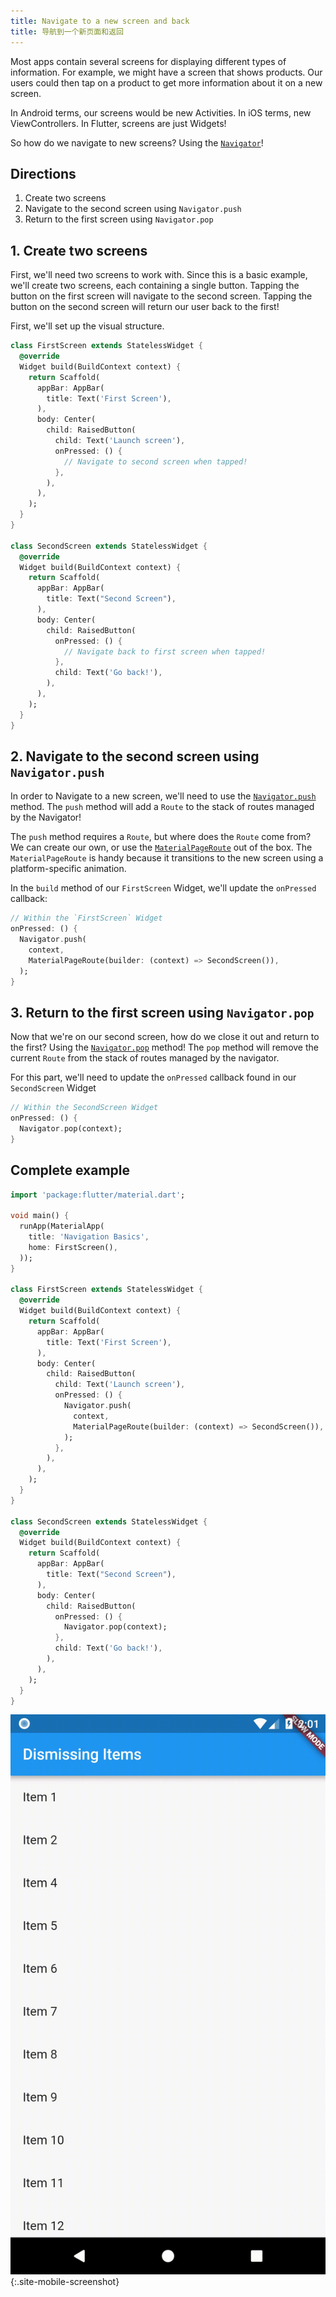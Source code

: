 ```yaml
---
title: Navigate to a new screen and back
title: 导航到一个新页面和返回
---
```


Most apps contain several screens for displaying different types of information.
For example, we might have a screen that shows products. Our users could then
tap on a product to get more information about it on a new screen.

In Android terms, our screens would be new Activities. In iOS terms, new
ViewControllers. In Flutter, screens are just Widgets!

So how do we navigate to new screens? Using the [`Navigator`](https://docs.flutter.io/flutter/widgets/Navigator-class.html)!

## Directions

  1. Create two screens
  2. Navigate to the second screen using `Navigator.push`
  3. Return to the first screen using `Navigator.pop`

## 1. Create two screens

First, we'll need two screens to work with. Since this is a basic example, we'll
create two screens, each containing a single button. Tapping the button on the
first screen will navigate to the second screen. Tapping the button on the
second screen will return our user back to the first!

First, we'll set up the visual structure.

```dart
class FirstScreen extends StatelessWidget {
  @override
  Widget build(BuildContext context) {
    return Scaffold(
      appBar: AppBar(
        title: Text('First Screen'),
      ),
      body: Center(
        child: RaisedButton(
          child: Text('Launch screen'),
          onPressed: () {
            // Navigate to second screen when tapped!
          },
        ),
      ),
    );
  }
}

class SecondScreen extends StatelessWidget {
  @override
  Widget build(BuildContext context) {
    return Scaffold(
      appBar: AppBar(
        title: Text("Second Screen"),
      ),
      body: Center(
        child: RaisedButton(
          onPressed: () {
            // Navigate back to first screen when tapped!
          },
          child: Text('Go back!'),
        ),
      ),
    );
  }
}
```

## 2. Navigate to the second screen using `Navigator.push`

In order to Navigate to a new screen, we'll need to use the
[`Navigator.push`](https://docs.flutter.io/flutter/widgets/Navigator/push.html)
method. The `push` method will add a `Route` to the stack of routes managed by
the Navigator!

The `push` method requires a `Route`, but where does the `Route` come from?
We can create our own, or use the [`MaterialPageRoute`](https://docs.flutter.io/flutter/material/MaterialPageRoute-class.html)
out of the box. The `MaterialPageRoute` is handy because it transitions to the
new screen using a platform-specific animation.

In the `build` method of our `FirstScreen` Widget, we'll update the `onPressed`
callback:

<!-- skip -->
```dart
// Within the `FirstScreen` Widget
onPressed: () {
  Navigator.push(
    context,
    MaterialPageRoute(builder: (context) => SecondScreen()),
  );
}
```

## 3. Return to the first screen using `Navigator.pop`

Now that we're on our second screen, how do we close it out and return to the
first? Using the [`Navigator.pop`](https://docs.flutter.io/flutter/widgets/Navigator/pop.html)
method! The `pop` method will remove the current `Route` from the stack of
routes managed by the navigator.

For this part, we'll need to update the `onPressed` callback found in our
`SecondScreen` Widget

<!-- skip -->
```dart
// Within the SecondScreen Widget
onPressed: () {
  Navigator.pop(context);
}
```

## Complete example

```dart
import 'package:flutter/material.dart';

void main() {
  runApp(MaterialApp(
    title: 'Navigation Basics',
    home: FirstScreen(),
  ));
}

class FirstScreen extends StatelessWidget {
  @override
  Widget build(BuildContext context) {
    return Scaffold(
      appBar: AppBar(
        title: Text('First Screen'),
      ),
      body: Center(
        child: RaisedButton(
          child: Text('Launch screen'),
          onPressed: () {
            Navigator.push(
              context,
              MaterialPageRoute(builder: (context) => SecondScreen()),
            );
          },
        ),
      ),
    );
  }
}

class SecondScreen extends StatelessWidget {
  @override
  Widget build(BuildContext context) {
    return Scaffold(
      appBar: AppBar(
        title: Text("Second Screen"),
      ),
      body: Center(
        child: RaisedButton(
          onPressed: () {
            Navigator.pop(context);
          },
          child: Text('Go back!'),
        ),
      ),
    );
  }
}
```

![Navigation Basics Demo](/images/cookbook/navigation-basics.gif){:.site-mobile-screenshot}
